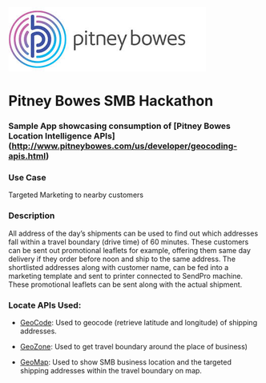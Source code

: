 ![Pitney Bowes](/PitneyBowes_Logo.jpg)

# Pitney Bowes SMB Hackathon

### Sample App showcasing consumption of [Pitney Bowes Location Intelligence APIs] (http://www.pitneybowes.com/us/developer/geocoding-apis.html)

### Use Case
Targeted Marketing to nearby customers

### Description
All address of the day’s shipments can be used to find out which addresses fall within a travel boundary (drive time) of 60 minutes. These customers can be sent out promotional leaflets for example, offering them same day delivery if they order before noon and ship to the same address. The shortlisted addresses along with customer name, can be fed into a marketing template and sent to printer connected to SendPro machine. These promotional leaflets can be sent along with the actual shipment.

### Locate APIs Used:

* [GeoCode](https://locate.pitneybowes.com/geocode): Used to geocode (retrieve latitude and longitude) of shipping addresses.

* [GeoZone](https://locate.pitneybowes.com/geozone): Used to get travel boundary around the place of business)

* [GeoMap](https://locate.pitneybowes.com/geomap): Used to show SMB business location and the targeted shipping addresses within the travel boundary on map.
